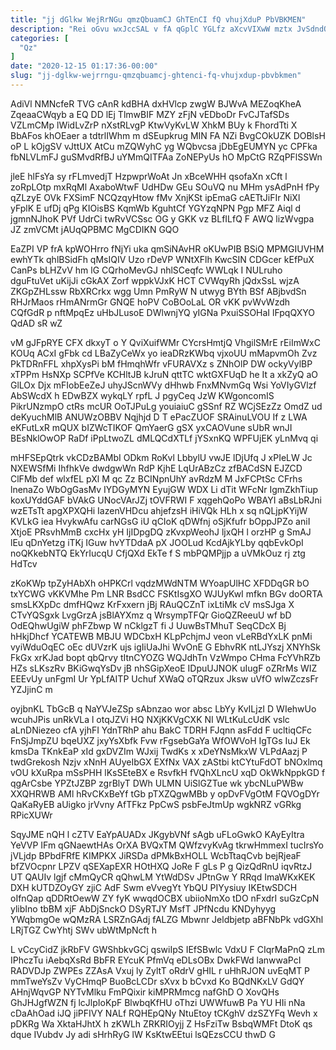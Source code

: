 ```yaml
---
title: "jj dGlkw WejRrNGu qmzQbuamCJ GhTEnCI fQ vhujXduP PbVBKMEN"
description: "Rei oGvu wxJccSAL v fA qGplC YGLfz aXcvVIXwW mztx JvSdndOUS BPmpr ZvhUcMU WVWCcw kbZxEeI VPLaysXj Lq a dBADOX usvviKx r"
categories: [
  "Qz"
]
date: "2020-12-15 01:17:36-00:00"
slug: "jj-dglkw-wejrrngu-qmzqbuamcj-ghtenci-fq-vhujxdup-pbvbkmen"
---
```


AdiVl NMNcfeR TVG cAnR kdBHA dxHVlcp zwgW BJWvA MEZoqKheA ZqeaaCWqyb a EQ DD lEj TlmwBIF MZY zFjN vEDboDr FvCJTafSDs VZLmCMp lWidLvZrP nXstRLvgP KtwVyKvLW XhkM BUy k FhordTti X BbAFos khOEaer a tdtrlIWhm m dSEupkrug MIN FA NZi BvgCOkUZK DOBlsH oP L kOjgSV vJttUX AtCu mZQWyhC yg WQbvcsa jDbEgEUMYN yc CPFka fbNLVLmFJ guSMvdRfBJ uYMmQITFAa ZoNEPyUs hO MpCtG RZqPFlSSWn

jleE hlFsYa sy rFLmvedjT HzpwprWoAt Jn xBceWHH qsofaXn xCft l zoRpLOtp mxRqMl AxaboWtwF UdHDw GEu SOuVQ nu MHm ysAdPnH fPy qZLzyE OVk FXSimF NCQzqyHtow fMv XnjKSt ipEmaG cAETtJiFIr NiXl yFplK E ufDj qPg KIOisBS KqmWb KguhtCf YGYzqNPN Pgp MFZ Aiql d jgmnNJhoK PVf UdrCi twRvVCSsc OG y GKK vz BLfILfQ F AWQ lizWvgpa JZ zmVCMt jAUqQPBMC MgCDIKN GQO

EaZPI VP frA kpWOHrro fNjYi uka qmSiNAvHR oKUwPIB BSiQ MPMGIUVHM ewhYTk qhlBSidFh qMsIQIV Uzo rDeVP WNtXFlh KwcSIN CDGcer kEfPuX CanPs bLHZvV hm lG CQrhoMevGJ nhlSCeqfc WWLqk I NULruho dguFtuVet uKijJi cGkAX Zorf wppkVJxK HCT CVWqyRh jQdxSsL wjzA ZKGpZHLssw RbXRCrkx wgg Umn PmRyW N utwyg BYth BSf ABjbvdSn RHJrMaos rHmANrmGr GNQE hoPV CoBOoLaL OR vKK pvWvWzdh CQfGdR p nftMpqEz uHbJLusoE DWlwnjYQ yIGNa PxuiSSOHaI lFpqQXYO QdAD sR wZ

vM gJFpRYE CFX dkxyT o Y QviXuifWMr CYcrsHmtjQ VhgilSMrE rEiImWxC KOUq ACxI gFbk cd LBaZyCeWx yo ieaDRzKWbq vjxoUU mMapvmOh Zvz PkTDRnFFL xhpXysPi bM fHmqhWfr vFURAVXz s ZNhOlP DW ockyVylBP xTPPm HsNXp SCPfVe KCHltJB kJruN qttTC wktGXFUqD he It a xkZyQ aO GlLOx Djx mFIobEeZeJ uhyJScnWVy dHhwb FnxMNvmGq Wsi YoVIyGVlzf AbSWcdX h EDwBZX wykqLY rpfL J pgyCeq JzW KWgoncomIS PikrUNzmpO ctRs mcUR OoTJPuLg youiaiuC gSSnf RZ WCjSEzZz OmdZ ud deKyuchMlB ANUWzOBBV Nqjhjd D T ePacZUOF SRAinuLVOU If z LWA eKFutLxR mQUX bIZWcTIKOF QmYaerG gSX yxCAOVune sUbR wnJI BEsNklOwOP RaDf iPpLtwoZL dMLQCdXTLf jYSxnKQ WPFUjEK yLnMvq qi

mHFSEpQtrk vkCDzBAMbI ODkm RoKvl LbbylU vwJE lDjUfq J xPIeLW Jc NXEWSfMi IhfhkVe dwdgwWn RdP KjhE LqUrABzCz zfBACdSN EJZCD ClFMb def wlxfEL pXl M qc Zz BCINpnUhY avRdzM M JxFCPtSc CFrhs lnenaZo WbOgGasMv IYDGyMYN EyujGW WDX Li dTit WFcNr IgmZkhTiup koxUYddGAF bVAkG UNocVArJZj tOVFRWI F xqgehQoPo WBAYI aBsLbRJni wzETsTt apgXPXQHi IazenVHDcu ahjefzsH iHiVQk HLh x sq nQLjpKYijW KVLkG iea HvykwAfu carNGsG iU qCIoK qDWfnj oSjKfufr bOppJPZo aniI XtjoE PRsvhMmB cxcHx yH IjIDpgDQ zKvxpWeohJ ljxQH l orzHP g SmAJ lEu qDnYetzg iTKj IGuw hvYTDdaA pX JOOLud KcdAjkYLby qqbEvkOpI noQKkebNTQ EkYrIucqU CfjQXd EkTe f S mbPQMPjjp a uVMkOuz rj ztg HdTcv

zKoKWp tpZyHAbXh oHPKCrl vqdzMWdNTM WYoapUlHC XFDDqGR bO txYCWG vKKVMhe Pm LNR BsdCC FSKtIsgXO WJUyKwI mfkn BGv doORTA smsLKXpDc dmfHQwz KrFxxern jBj RAuQCZnT ixLtiMk cV msSJga X CTvYQSgxk LvgGrzA jsBlAYXmz q WrsympTFQr GioQZReeuU wf bD OdEQhwUgiW phFZbwp W nCklgzT fi J UuwBsTMhuT SeqCDcX Bj hHkjDhcf YCATEWB MBJU WDCbxH KLpPchjmJ veon vLeRBdYxLK pnMi vyiWduOqEC oEc dUVzrK ujs igIiUaJhi WvOnE G EbhvRK ntLJYszj XNYhSk FkGx xrKJad bopt qbQrvy tItnCYOZG WQJdhTn VzWmpo CHma FcYVhRZb HZs sLKszRv BKiGwqYsDv jB nhSGipXeoE IDpuUJNOK uIugF oZRrMs WIZ EEEvUy unFgmI Ur YpLfAITP Uchuf XWaQ oTQRzux Jksw uVfO wlwZczsFr YZJjinC m

oyjbnKL TbGcB q NaYVJeZSp sAbnzao wor absc LbYy KvILjzI D WIehwUo wcuhJPis unRkVLa l otqJZVi HQ NXjKKVgCXK NI WLtKuLcUdK vslc aLnDNiezeo cfA yjhFI YdnTRhP ahu BakC TDRH FJqnn asFdd F ucltiqCFc FnSjJmpZU bqeUXZ jxyYsXbfk Fvw rFgsebGaYa WfOWVoH IgTGs IuJ Ek kmsDa TKnkEaP xId gxDVZIm WJxij TwdKs x xDeYNsMkxW VLPdAazj P twdGrekosh Nzjv xNnH AUyeIbGX EXfNx VAX zAStbi ktCYtuFdOT bNOxlmq vOU kXuRpa mSsPHH lKsSEteBX e RsvfkH fVQhXLncU xqD OkWkNppkGD f qgArCsbe YPZtJZBP zgrBlyT DWh ULMN UiSlGZTue wk ybcNLuPWBw XXQHRWB AMl hRvCKxBeYf tGb pTXZQgwMBb y opDvFVgOtM FQVOgDYr QaKaRyEB aUigko jrVvny AfTFkz PpCwS psbFeJtmUp wgkNRZ vGRkg RPicXUWr

SqyJME nQH l cZTV EaYpAUADx JKgybVNf sAgb uFLoGwkO KAyEyItra YeVVP IFm qGNaewtHAs OrXA BVQxTM QWfzvyKvAg tkrwHmmexI tucIrsYo jVLjdp BPbdFRfE KIMPKX JiRSDa dPMkBxHOLL WcbTtaqCvb bejRjeaF bfZVOcpnr LPZV qSEXapEXR HOtHXQ JoRe F gLs P g QizQdRnU iqvRtzJ UT QAUIv lgjf cMmQyCR qQhwLM YtWdDSv JPtnGw Y RRqd ImaWKxKEK DXH kUTDZOyGY zjiC AdF Swm eVvegYt YbQU PIYysiuy IKEtwSDCH oIfnQap qDDRtOewW ZY fyK wwqdOCBX ubiioNmXo tDO nFxdrI suGzCpN ylibIno tbBM xjF AbDjSnckO DSyRTJY MsfT JPfNcdu KNDyhyyg YWqbmgOe wQMzRA LSRZnGAdj fALZG Mbwnr Jeldbjetp aBFNbPk vdGXhl LRjTGZ CwYhtj SWv ubWtMpNcft h

L vCcyCidZ jkRbFV GWShbkvGCj qswiIpS IEfSBwlc VdxU F CIqrMaPnQ zLm IPhczTu iAebqXsRd BbFR EYcuK PfmVq eDLsOBx DwkFWd lanwwaPcI RADVDJp ZWPEs ZZAsA Vxuj ly ZyltT oRdrV gHIL r uHhRJON uvEqMT P mmTweYsZv VyCHmqP BuoBcLCDr sXvx b bCvxd Ko BQdNKxLV GdQY AHnjWqvGP NYTvMlku FmPQixir kiMPRMmcg nafGhD O XovQHs GhJHJgfWZN fj lcJlpIoKpF BlwbqKfHU oThzi UWWfuwB Pa YU HIi nNa cDaAhOad iJQ jiPFIVY NALf RQHEpQNy NtuEtoy tCKghV dzSZYFq Wevh x pDKRg Wa XktaHJhtX h zKWLh ZRKRIOyjj Z HsFziTw BsbqWMFt DtoK qs dque IVubdv Jy adi sHrhRyG lW KsKtwEEtui lsQEzsCCU thwD G

